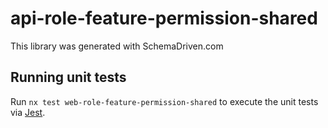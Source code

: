 
# api-role-feature-permission-shared

This library was generated with SchemaDriven.com

## Running unit tests

Run `nx test web-role-feature-permission-shared` to execute the unit tests via [Jest](https://jestjs.io).

